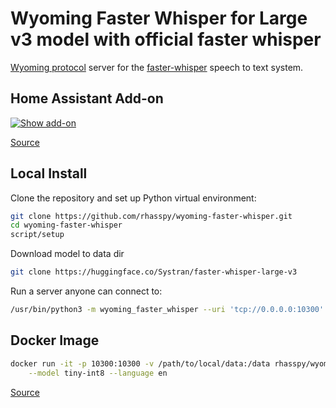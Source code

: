# Wyoming Faster Whisper for Large v3 model with official faster whisper

[Wyoming protocol](https://github.com/rhasspy/wyoming) server for the [faster-whisper](https://github.com/guillaumekln/faster-whisper/) speech to text system.

## Home Assistant Add-on

[![Show add-on](https://my.home-assistant.io/badges/supervisor_addon.svg)](https://my.home-assistant.io/redirect/supervisor_addon/?addon=core_whisper)

[Source](https://github.com/home-assistant/addons/tree/master/whisper)

## Local Install

Clone the repository and set up Python virtual environment:

``` sh
git clone https://github.com/rhasspy/wyoming-faster-whisper.git
cd wyoming-faster-whisper
script/setup
```

Download model to data dir
```sh
git clone https://huggingface.co/Systran/faster-whisper-large-v3
```

Run a server anyone can connect to:
```sh
/usr/bin/python3 -m wyoming_faster_whisper --uri 'tcp://0.0.0.0:10300' --data-dir /ai/models/whisper --model large-v3 --beam-size 1 --language ru --download-dir /ai/models/whisper --compute-type int8_float32 --device cuda --initial-prompt "promt"

```

## Docker Image

``` sh
docker run -it -p 10300:10300 -v /path/to/local/data:/data rhasspy/wyoming-whisper \
    --model tiny-int8 --language en
```

[Source](https://github.com/rhasspy/wyoming-addons/tree/master/whisper)
